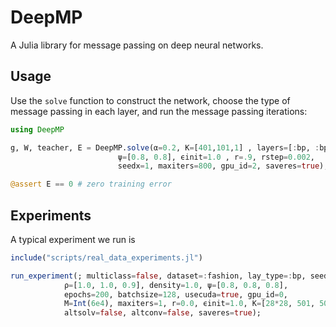 # DeepMP

A Julia library for message passing on deep neural networks.

## Usage

Use the `solve` function to construct the network, choose the type of message passing in
each layer, and run the message passing iterations:

```julia
using DeepMP

g, W, teacher, E = DeepMP.solve(α=0.2, K=[401,101,1] , layers=[:bp, :bp], 
                        ψ=[0.8, 0.8], ϵinit=1.0 , r=.9, rstep=0.002, 
                        seedx=1, maxiters=800, gpu_id=2, saveres=true);

@assert E == 0 # zero training error
```

## Experiments

A typical experiment we run is 

```julia
include("scripts/real_data_experiments.jl")

run_experiment(; multiclass=false, dataset=:fashion, lay_type=:bp, seed=2, 
            ρ=[1.0, 1.0, 0.9], density=1.0, ψ=[0.8, 0.8, 0.8],
            epochs=200, batchsize=128, usecuda=true, gpu_id=0,  
            M=Int(6e4), maxiters=1, r=0.0, ϵinit=1.0, K=[28*28, 501, 501, 1], 
            altsolv=false, altconv=false, saveres=true);
```
